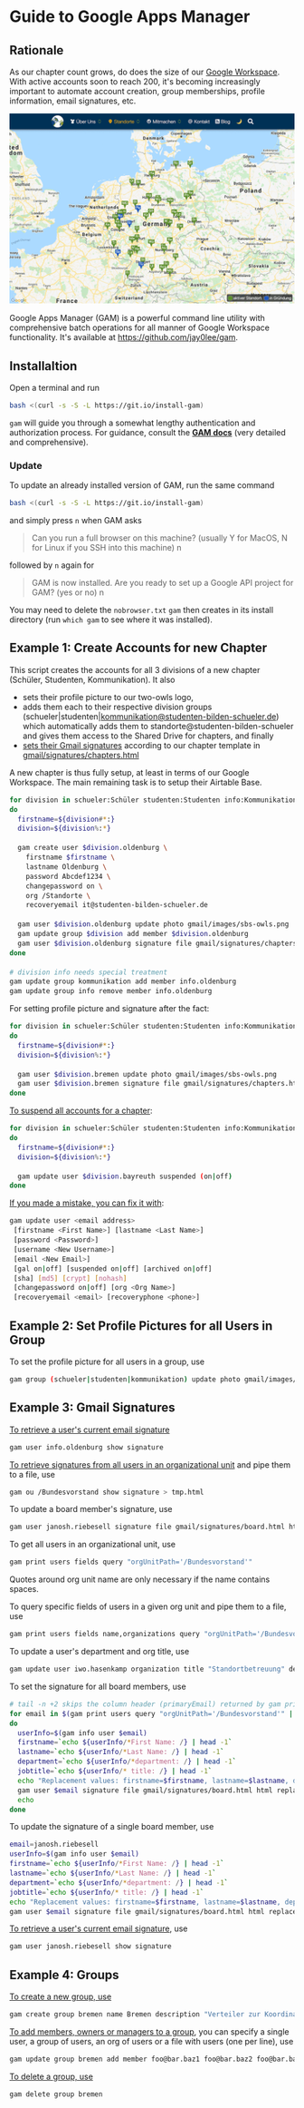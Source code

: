 # Guide to Google Apps Manager

## Rationale

As our chapter count grows, do does the size of our [Google Workspace](https://workspace.google.com). With active accounts soon to reach 200, it's becoming increasingly important to automate account creation, group memberships, profile information, email signatures, etc.

[![Chapter map](../assets/chapter-map.png)](https://studenten-bilden-schueler.de/standorte)

Google Apps Manager (GAM) is a powerful command line utility with comprehensive batch operations for all manner of Google Workspace functionality. It's available at <https://github.com/jay0lee/gam>.

## Installaltion

Open a terminal and run

```sh
bash <(curl -s -S -L https://git.io/install-gam)
```

`gam` will guide you through a somewhat lengthy authentication and authorization process. For guidance, consult the **[GAM docs](https://github.com/jay0lee/GAM/wiki)** (very detailed and comprehensive).

### Update

To update an already installed version of GAM, run the same command

```sh
bash <(curl -s -S -L https://git.io/install-gam)
```

and simply press `n` when GAM asks

> Can you run a full browser on this machine? (usually Y for MacOS, N for Linux if you SSH into this machine) n

followed by `n` again for

> GAM is now installed. Are you ready to set up a Google API project for GAM? (yes or no) n

You may need to delete the `nobrowser.txt` `gam` then creates in its install directory (run `which gam` to see where it was installed).

## Example 1: Create Accounts for new Chapter

This script creates the accounts for all 3 divisions of a new chapter (Schüler, Studenten, Kommunikation). It also

- sets their profile picture to our two-owls logo,
- adds them each to their respective division groups (schueler|studenten|kommunikation@studenten-bilden-schueler.de) which automatically adds them to standorte@studenten-bilden-schueler and gives them access to the Shared Drive for chapters, and finally
- [sets their Gmail signatures](https://github.com/jay0lee/GAM/wiki/ExamplesEmailSettings#setting-a-signature) according to our chapter template in [gmail/signatures/chapters.html](gmail/signatures/chapters.html)

A new chapter is thus fully setup, at least in terms of our Google Workspace. The main remaining task is to setup their Airtable Base.

```sh
for division in schueler:Schüler studenten:Studenten info:Kommunikation
do
  firstname=${division#*:}
  division=${division%:*}

  gam create user $division.oldenburg \
    firstname $firstname \
    lastname Oldenburg \
    password Abcdef1234 \
    changepassword on \
    org /Standorte \
    recoveryemail it@studenten-bilden-schueler.de

  gam user $division.oldenburg update photo gmail/images/sbs-owls.png
  gam update group $division add member $division.oldenburg
  gam user $division.oldenburg signature file gmail/signatures/chapters.html html replace firstName $firstname replace lastName Oldenburg
done

# division info needs special treatment
gam update group kommunikation add member info.oldenburg
gam update group info remove member info.oldenburg
```

For setting profile picture and signature after the fact:

```sh
for division in schueler:Schüler studenten:Studenten info:Kommunikation
do
  firstname=${division#*:}
  division=${division%:*}

  gam user $division.bremen update photo gmail/images/sbs-owls.png
  gam user $division.bremen signature file gmail/signatures/chapters.html html replace firstName $firstname replace lastName Bremen
done
```

[To suspend all accounts for a chapter](https://github.com/jay0lee/GAM/wiki/GAM3DirectoryCommands#update-and-rename-a-user):

```sh
for division in schueler:Schüler studenten:Studenten info:Kommunikation
do
  firstname=${division#*:}
  division=${division%:*}

  gam update user $division.bayreuth suspended (on|off)
done
```

[If you made a mistake, you can fix it with](https://github.com/jay0lee/GAM/wiki/GAM3DirectoryCommands#update-and-rename-a-user):

```sh
gam update user <email address>
 [firstname <First Name>] [lastname <Last Name>]
 [password <Password>]
 [username <New Username>]
 [email <New Email>]
 [gal on|off] [suspended on|off] [archived on|off]
 [sha] [md5] [crypt] [nohash]
 [changepassword on|off] [org <Org Name>]
 [recoveryemail <email> [recoveryphone <phone>]
```

## Example 2: Set Profile Pictures for all Users in Group

To set the profile picture for all users in a group, use

```sh
gam group (schueler|studenten|kommunikation) update photo gmail/images/sbs-owls.png
```

## Example 3: Gmail Signatures

[To retrieve a user's current email signature](https://github.com/jay0lee/GAM/wiki/ExamplesEmailSettings#retrieving-a-signature)

```sh
gam user info.oldenburg show signature
```

[To retrieve signatures from all users in an organizational unit](https://github.com/jay0lee/GAM/wiki/ExamplesEmailSettings#retrieving-a-signature) and pipe them to a file, use

```sh
gam ou /Bundesvorstand show signature > tmp.html
```

To update a board member's signature, use

```sh
gam user janosh.riebesell signature file gmail/signatures/board.html html replace firstName Janosh replace lastName Riebesell replace department Bundesvorstand replace jobtitle IT
```

To get all users in an organizational unit, use

```sh
gam print users fields query "orgUnitPath='/Bundesvorstand'"
```

Quotes around org unit name are only necessary if the name contains spaces.

To query specific fields of users in a given org unit and pipe them to a file, use

```sh
gam print users fields name,organizations query "orgUnitPath='/Bundesvorstand'" > tmp.csv
```

To update a user's department and org title, use

```sh
gam update user iwo.hasenkamp organization title "Standortbetreuung" department "Unterstützer des Bundesvorstands" primary
```

To set the signature for all board members, use

```sh
# tail -n +2 skips the column header (primaryEmail) returned by gam print
for email in $(gam print users query "orgUnitPath='/Bundesvorstand'" | tail -n +2)
do
  userInfo=$(gam info user $email)
  firstname=`echo ${userInfo/*First Name: /} | head -1`
  lastname=`echo ${userInfo/*Last Name: /} | head -1`
  department=`echo ${userInfo/*department: /} | head -1`
  jobtitle=`echo ${userInfo/* title: /} | head -1`
  echo "Replacement values: firstname=$firstname, lastname=$lastname, department=$department, jobtitle=$jobtitle"
  gam user $email signature file gmail/signatures/board.html html replace firstName $firstname replace lastName $lastname replace department $department replace jobtitle $jobtitle
  echo
done
```

To update the signature of a single board member, use

```sh
email=janosh.riebesell
userInfo=$(gam info user $email)
firstname=`echo ${userInfo/*First Name: /} | head -1`
lastname=`echo ${userInfo/*Last Name: /} | head -1`
department=`echo ${userInfo/*department: /} | head -1`
jobtitle=`echo ${userInfo/* title: /} | head -1`
echo "Replacement values: firstname=$firstname, lastname=$lastname, department=$department, jobtitle=$jobtitle"
gam user $email signature file gmail/signatures/board.html html replace firstName $firstname replace lastName $lastname replace department $department replace jobtitle $jobtitle
```

[To retrieve a user's current email signature](https://github.com/jay0lee/GAM/wiki/ExamplesEmailSettings#retrieving-a-signature), use

```sh
gam user janosh.riebesell show signature
```

## Example 4: Groups

[To create a new group, use](https://github.com/jay0lee/GAM/wiki/GAM3DirectoryCommands#create-a-group)

```sh
gam create group bremen name Bremen description "Verteiler zur Koordination der Standortgründung in Bremen"
```

[To add members, owners or managers to a group](https://github.com/jay0lee/GAM/wiki/GAM3DirectoryCommands#add-members-managers-owners-to-a-group), you can specify a single user, a group of users, an org of users or a file with users (one per line), use

```sh
gam update group bremen add member foo@bar.baz1 foo@bar.baz2 foo@bar.baz3 add manager christoph.bischoff
```

[To delete a group, use](https://github.com/jay0lee/GAM/wiki/GAM3DirectoryCommands#delete-a-group)

```sh
gam delete group bremen
```
